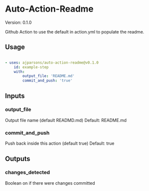 # Auto-Action-Readme


Version: 0.1.0





Github Action to use the default in action.yml to populate the readme.


## Usage

```yaml

- uses: ajparsons/auto-action-readme@v0.1.0
    id: example-step 
    with:
        output_file: 'README.md' 
        commit_and_push: 'true' 

```


## Inputs

### output_file

Output file name (default READMD.md)
Default: README.md



### commit_and_push

Push back inside this action (default true)
Default: true





## Outputs

### changes_detected

Boolean on if there were changes committed


